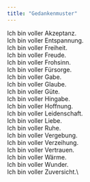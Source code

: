 ```yaml
---
title: "Gedankenmuster"
---
```


Ich bin voller Akzeptanz.\
Ich bin voller Entspannung.\
Ich bin voller Freiheit.\
Ich bin voller Freude.\
Ich bin voller Frohsinn.\
Ich bin voller Fürsorge.\
Ich bin voller Gabe.\
Ich bin voller Glaube.\
Ich bin voller Güte.\
Ich bin voller Hingabe.\
Ich bin voller Hoffnung.\
Ich bin voller Leidenschaft.\
Ich bin voller Liebe.\
Ich bin voller Ruhe.\
Ich bin voller Vergebung.\
Ich bin voller Verzeihung.\
Ich bin voller Vertrauen.\
Ich bin voller Wärme.\
Ich bin voller Wunder.\
Ich bin voller Zuversicht.\
